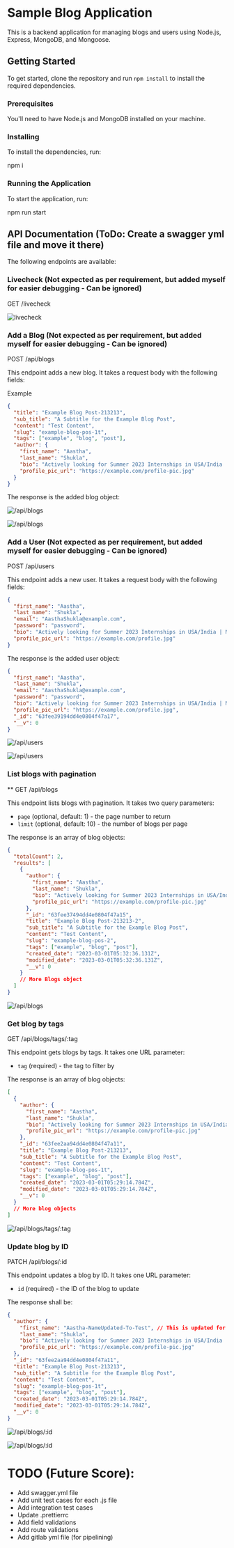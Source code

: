 # Sample Blog Application

This is a backend application for managing blogs and users using Node.js, Express, MongoDB, and Mongoose.

## Getting Started

To get started, clone the repository and run `npm install` to install the required dependencies.

### Prerequisites

You'll need to have Node.js and MongoDB installed on your machine.

### Installing

To install the dependencies, run:

npm i

### Running the Application

To start the application, run:

npm run start

## API Documentation (ToDo: Create a swagger yml file and move it there)

The following endpoints are available:

### Livecheck (Not expected as per requirement, but added myself for easier debugging - Can be ignored)

GET /livecheck

![livecheck](ImagesForReadme.md/livecheck.png 'GET /livecheck')

### Add a Blog (Not expected as per requirement, but added myself for easier debugging - Can be ignored)

POST /api/blogs

This endpoint adds a new blog. It takes a request body with the following fields:

Example

```json
{
  "title": "Example Blog Post-213213",
  "sub_title": "A Subtitle for the Example Blog Post",
  "content": "Test Content",
  "slug": "example-blog-pos-1t",
  "tags": ["example", "blog", "post"],
  "author": {
    "first_name": "Aastha",
    "last_name": "Shukla",
    "bio": "Actively looking for Summer 2023 Internships in USA/India | MSCS @ Syracuse University| Ex-Senior Software Engineer",
    "profile_pic_url": "https://example.com/profile-pic.jpg"
  }
}
```

The response is the added blog object:

![/api/blogs](ImagesForReadme.md/post_blog_sucessful.png 'POST /api/blogs sucess')

![/api/blogs](ImagesForReadme.md/post_blog_sucessful_mongodb.png '/api/blogs success mongodbview')

### Add a User (Not expected as per requirement, but added myself for easier debugging - Can be ignored)

POST /api/users

This endpoint adds a new user. It takes a request body with the following fields:

```json
{
  "first_name": "Aastha",
  "last_name": "Shukla",
  "email": "AasthaShukla@example.com",
  "password": "password",
  "bio": "Actively looking for Summer 2023 Internships in USA/India | MSCS @ Syracuse University| Ex-Senior Software Engineer",
  "profile_pic_url": "https://example.com/profile.jpg"
}
```

The response is the added user object:

```json
{
  "first_name": "Aastha",
  "last_name": "Shukla",
  "email": "AasthaShukla@example.com",
  "password": "password",
  "bio": "Actively looking for Summer 2023 Internships in USA/India | MSCS @ Syracuse University| Ex-Senior Software Engineer",
  "profile_pic_url": "https://example.com/profile.jpg",
  "_id": "63fee39194dd4e0804f47a17",
  "__v": 0
}
```

![/api/users](ImagesForReadme.md/post_user_sucessful.png 'POST /api/users sucess')

![/api/users](ImagesForReadme.md/post_users_sucessful_mongodb.png '/api/users success mongodbview')

### List blogs with pagination

\*\* GET /api/blogs

This endpoint lists blogs with pagination. It takes two query parameters:

- `page` (optional, default: 1) - the page number to return
- `limit` (optional, default: 10) - the number of blogs per page

The response is an array of blog objects:

```json
{
  "totalCount": 2,
  "results": [
    {
      "author": {
        "first_name": "Aastha",
        "last_name": "Shukla",
        "bio": "Actively looking for Summer 2023 Internships in USA/India | MSCS @ Syracuse University| Ex-Senior Software Engineer",
        "profile_pic_url": "https://example.com/profile-pic.jpg"
      },
      "_id": "63fee37494dd4e0804f47a15",
      "title": "Example Blog Post-213213-2",
      "sub_title": "A Subtitle for the Example Blog Post",
      "content": "Test Content",
      "slug": "example-blog-pos-2",
      "tags": ["example", "blog", "post"],
      "created_date": "2023-03-01T05:32:36.131Z",
      "modified_date": "2023-03-01T05:32:36.131Z",
      "__v": 0
    }
    // More Blogs object
  ]
}
```

![/api/blogs](ImagesForReadme.md/get_api_blogs_success.png 'GET /api/blogs success')

### Get blog by tags

GET /api/blogs/tags/:tag

This endpoint gets blogs by tags. It takes one URL parameter:

- `tag` (required) - the tag to filter by

The response is an array of blog objects:

```json
[
  {
    "author": {
      "first_name": "Aastha",
      "last_name": "Shukla",
      "bio": "Actively looking for Summer 2023 Internships in USA/India | MSCS @ Syracuse University| Ex-Senior Software Engineer",
      "profile_pic_url": "https://example.com/profile-pic.jpg"
    },
    "_id": "63fee2aa94dd4e0804f47a11",
    "title": "Example Blog Post-213213",
    "sub_title": "A Subtitle for the Example Blog Post",
    "content": "Test Content",
    "slug": "example-blog-pos-1t",
    "tags": ["example", "blog", "post"],
    "created_date": "2023-03-01T05:29:14.784Z",
    "modified_date": "2023-03-01T05:29:14.784Z",
    "__v": 0
  }
  // More blog objects
]
```

![/api/blogs/tags/:tag](ImagesForReadme.md/get_api_blogs_by_tags_success.png 'GET /api/blogs/tags/:tag success')

### Update blog by ID

PATCH /api/blogs/:id

This endpoint updates a blog by ID. It takes one URL parameter:

- `id` (required) - the ID of the blog to update

The response shall be:

```json
{
  "author": {
    "first_name": "Aastha-NameUpdated-To-Test", // This is updated for example
    "last_name": "Shukla",
    "bio": "Actively looking for Summer 2023 Internships in USA/India | MSCS @ Syracuse University| Ex-Senior Software Engineer",
    "profile_pic_url": "https://example.com/profile-pic.jpg"
  },
  "_id": "63fee2aa94dd4e0804f47a11",
  "title": "Example Blog Post-213213",
  "sub_title": "A Subtitle for the Example Blog Post",
  "content": "Test Content",
  "slug": "example-blog-pos-1t",
  "tags": ["example", "blog", "post"],
  "created_date": "2023-03-01T05:29:14.784Z",
  "modified_date": "2023-03-01T05:29:14.784Z",
  "__v": 0
}
```

![/api/blogs/:id](ImagesForReadme.md/patch_api_by_id_blogs.png 'GET /api/blogs/:id success')

![/api/blogs/:id](ImagesForReadme.md/patch_api_by_id_blogs_mongodb_success.png 'GET /api/blogs/:id success mongodb_view')

# TODO (Future Score):

- Add swagger.yml file
- Add unit test cases for each .js file
- Add integration test cases
- Update .prettierrc
- Add field validations
- Add route validations
- Add gitlab yml file (for pipelining)
